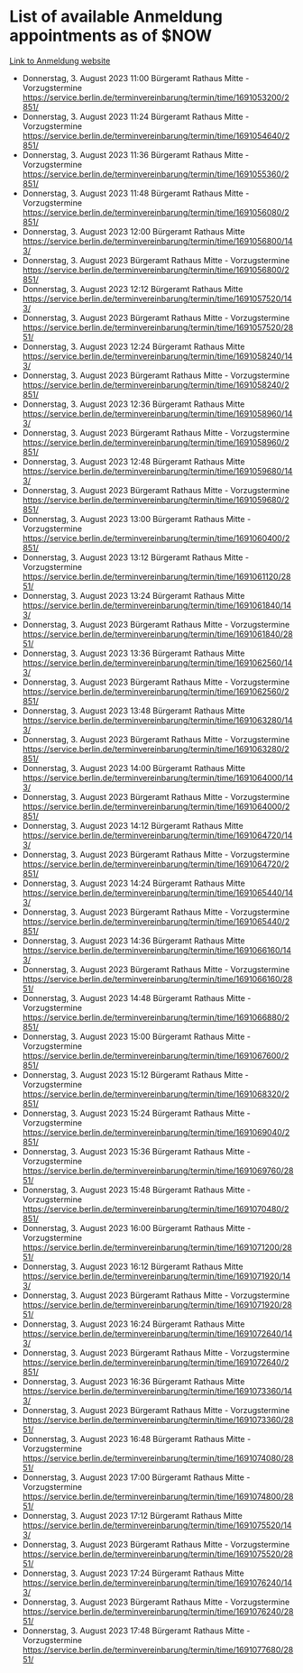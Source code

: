 # List of available Anmeldung appointments as of $NOW
[Link to Anmeldung website](https://service.berlin.de/terminvereinbarung/termin/tag.php?termin=1&anliegen[]=120686&dienstleisterlist=122210,122217,327316,122219,327312,122227,327314,122231,327346,122243,327348,122254,122252,329742,122260,329745,122262,329748,122271,327278,122273,327274,122277,327276,330436,122280,327294,122282,327290,122284,327292,122291,327270,122285,327266,122286,327264,122296,327268,150230,329760,122297,327286,122294,327284,122312,329763,122314,329775,122304,327330,122311,327334,122309,327332,317869,122281,327352,122279,329772,122283,122276,327324,122274,327326,122267,329766,122246,327318,122251,327320,122257,327322,122208,327298,122226,327300&herkunft=http%3A%2F%2Fservice.berlin.de%2Fdienstleistung%2F120686%2F)
- Donnerstag, 3. August 2023 11:00 Bürgeramt Rathaus Mitte - Vorzugstermine https://service.berlin.de/terminvereinbarung/termin/time/1691053200/2851/
- Donnerstag, 3. August 2023 11:24 Bürgeramt Rathaus Mitte - Vorzugstermine https://service.berlin.de/terminvereinbarung/termin/time/1691054640/2851/
- Donnerstag, 3. August 2023 11:36 Bürgeramt Rathaus Mitte - Vorzugstermine https://service.berlin.de/terminvereinbarung/termin/time/1691055360/2851/
- Donnerstag, 3. August 2023 11:48 Bürgeramt Rathaus Mitte - Vorzugstermine https://service.berlin.de/terminvereinbarung/termin/time/1691056080/2851/
- Donnerstag, 3. August 2023 12:00 Bürgeramt Rathaus Mitte https://service.berlin.de/terminvereinbarung/termin/time/1691056800/143/
- Donnerstag, 3. August 2023  Bürgeramt Rathaus Mitte - Vorzugstermine https://service.berlin.de/terminvereinbarung/termin/time/1691056800/2851/
- Donnerstag, 3. August 2023 12:12 Bürgeramt Rathaus Mitte https://service.berlin.de/terminvereinbarung/termin/time/1691057520/143/
- Donnerstag, 3. August 2023  Bürgeramt Rathaus Mitte - Vorzugstermine https://service.berlin.de/terminvereinbarung/termin/time/1691057520/2851/
- Donnerstag, 3. August 2023 12:24 Bürgeramt Rathaus Mitte https://service.berlin.de/terminvereinbarung/termin/time/1691058240/143/
- Donnerstag, 3. August 2023  Bürgeramt Rathaus Mitte - Vorzugstermine https://service.berlin.de/terminvereinbarung/termin/time/1691058240/2851/
- Donnerstag, 3. August 2023 12:36 Bürgeramt Rathaus Mitte https://service.berlin.de/terminvereinbarung/termin/time/1691058960/143/
- Donnerstag, 3. August 2023  Bürgeramt Rathaus Mitte - Vorzugstermine https://service.berlin.de/terminvereinbarung/termin/time/1691058960/2851/
- Donnerstag, 3. August 2023 12:48 Bürgeramt Rathaus Mitte https://service.berlin.de/terminvereinbarung/termin/time/1691059680/143/
- Donnerstag, 3. August 2023  Bürgeramt Rathaus Mitte - Vorzugstermine https://service.berlin.de/terminvereinbarung/termin/time/1691059680/2851/
- Donnerstag, 3. August 2023 13:00 Bürgeramt Rathaus Mitte - Vorzugstermine https://service.berlin.de/terminvereinbarung/termin/time/1691060400/2851/
- Donnerstag, 3. August 2023 13:12 Bürgeramt Rathaus Mitte - Vorzugstermine https://service.berlin.de/terminvereinbarung/termin/time/1691061120/2851/
- Donnerstag, 3. August 2023 13:24 Bürgeramt Rathaus Mitte https://service.berlin.de/terminvereinbarung/termin/time/1691061840/143/
- Donnerstag, 3. August 2023  Bürgeramt Rathaus Mitte - Vorzugstermine https://service.berlin.de/terminvereinbarung/termin/time/1691061840/2851/
- Donnerstag, 3. August 2023 13:36 Bürgeramt Rathaus Mitte https://service.berlin.de/terminvereinbarung/termin/time/1691062560/143/
- Donnerstag, 3. August 2023  Bürgeramt Rathaus Mitte - Vorzugstermine https://service.berlin.de/terminvereinbarung/termin/time/1691062560/2851/
- Donnerstag, 3. August 2023 13:48 Bürgeramt Rathaus Mitte https://service.berlin.de/terminvereinbarung/termin/time/1691063280/143/
- Donnerstag, 3. August 2023  Bürgeramt Rathaus Mitte - Vorzugstermine https://service.berlin.de/terminvereinbarung/termin/time/1691063280/2851/
- Donnerstag, 3. August 2023 14:00 Bürgeramt Rathaus Mitte https://service.berlin.de/terminvereinbarung/termin/time/1691064000/143/
- Donnerstag, 3. August 2023  Bürgeramt Rathaus Mitte - Vorzugstermine https://service.berlin.de/terminvereinbarung/termin/time/1691064000/2851/
- Donnerstag, 3. August 2023 14:12 Bürgeramt Rathaus Mitte https://service.berlin.de/terminvereinbarung/termin/time/1691064720/143/
- Donnerstag, 3. August 2023  Bürgeramt Rathaus Mitte - Vorzugstermine https://service.berlin.de/terminvereinbarung/termin/time/1691064720/2851/
- Donnerstag, 3. August 2023 14:24 Bürgeramt Rathaus Mitte https://service.berlin.de/terminvereinbarung/termin/time/1691065440/143/
- Donnerstag, 3. August 2023  Bürgeramt Rathaus Mitte - Vorzugstermine https://service.berlin.de/terminvereinbarung/termin/time/1691065440/2851/
- Donnerstag, 3. August 2023 14:36 Bürgeramt Rathaus Mitte https://service.berlin.de/terminvereinbarung/termin/time/1691066160/143/
- Donnerstag, 3. August 2023  Bürgeramt Rathaus Mitte - Vorzugstermine https://service.berlin.de/terminvereinbarung/termin/time/1691066160/2851/
- Donnerstag, 3. August 2023 14:48 Bürgeramt Rathaus Mitte - Vorzugstermine https://service.berlin.de/terminvereinbarung/termin/time/1691066880/2851/
- Donnerstag, 3. August 2023 15:00 Bürgeramt Rathaus Mitte - Vorzugstermine https://service.berlin.de/terminvereinbarung/termin/time/1691067600/2851/
- Donnerstag, 3. August 2023 15:12 Bürgeramt Rathaus Mitte - Vorzugstermine https://service.berlin.de/terminvereinbarung/termin/time/1691068320/2851/
- Donnerstag, 3. August 2023 15:24 Bürgeramt Rathaus Mitte - Vorzugstermine https://service.berlin.de/terminvereinbarung/termin/time/1691069040/2851/
- Donnerstag, 3. August 2023 15:36 Bürgeramt Rathaus Mitte - Vorzugstermine https://service.berlin.de/terminvereinbarung/termin/time/1691069760/2851/
- Donnerstag, 3. August 2023 15:48 Bürgeramt Rathaus Mitte - Vorzugstermine https://service.berlin.de/terminvereinbarung/termin/time/1691070480/2851/
- Donnerstag, 3. August 2023 16:00 Bürgeramt Rathaus Mitte - Vorzugstermine https://service.berlin.de/terminvereinbarung/termin/time/1691071200/2851/
- Donnerstag, 3. August 2023 16:12 Bürgeramt Rathaus Mitte https://service.berlin.de/terminvereinbarung/termin/time/1691071920/143/
- Donnerstag, 3. August 2023  Bürgeramt Rathaus Mitte - Vorzugstermine https://service.berlin.de/terminvereinbarung/termin/time/1691071920/2851/
- Donnerstag, 3. August 2023 16:24 Bürgeramt Rathaus Mitte https://service.berlin.de/terminvereinbarung/termin/time/1691072640/143/
- Donnerstag, 3. August 2023  Bürgeramt Rathaus Mitte - Vorzugstermine https://service.berlin.de/terminvereinbarung/termin/time/1691072640/2851/
- Donnerstag, 3. August 2023 16:36 Bürgeramt Rathaus Mitte https://service.berlin.de/terminvereinbarung/termin/time/1691073360/143/
- Donnerstag, 3. August 2023  Bürgeramt Rathaus Mitte - Vorzugstermine https://service.berlin.de/terminvereinbarung/termin/time/1691073360/2851/
- Donnerstag, 3. August 2023 16:48 Bürgeramt Rathaus Mitte - Vorzugstermine https://service.berlin.de/terminvereinbarung/termin/time/1691074080/2851/
- Donnerstag, 3. August 2023 17:00 Bürgeramt Rathaus Mitte - Vorzugstermine https://service.berlin.de/terminvereinbarung/termin/time/1691074800/2851/
- Donnerstag, 3. August 2023 17:12 Bürgeramt Rathaus Mitte https://service.berlin.de/terminvereinbarung/termin/time/1691075520/143/
- Donnerstag, 3. August 2023  Bürgeramt Rathaus Mitte - Vorzugstermine https://service.berlin.de/terminvereinbarung/termin/time/1691075520/2851/
- Donnerstag, 3. August 2023 17:24 Bürgeramt Rathaus Mitte https://service.berlin.de/terminvereinbarung/termin/time/1691076240/143/
- Donnerstag, 3. August 2023  Bürgeramt Rathaus Mitte - Vorzugstermine https://service.berlin.de/terminvereinbarung/termin/time/1691076240/2851/
- Donnerstag, 3. August 2023 17:48 Bürgeramt Rathaus Mitte - Vorzugstermine https://service.berlin.de/terminvereinbarung/termin/time/1691077680/2851/
